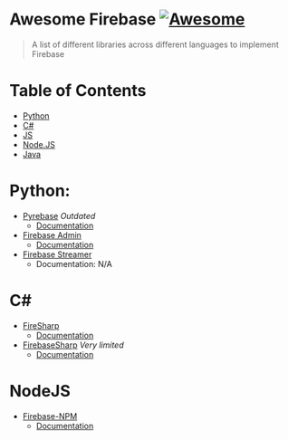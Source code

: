 # Awesome Firebase [![Awesome](https://awesome.re/badge-flat.svg)](https://awesome.re)

> A list of different libraries across different languages to implement Firebase

# Table of Contents
  - [Python](#python)
  - [C#](#Csharp)
  - [JS](#js)
  - [Node.JS](#nodejs)
  - [Java](#java)

# Python:
  - [Pyrebase](https://github.com/thisbejim/Pyrebase) _Outdated_
    - [Documentation](https://github.com/thisbejim/Pyrebase)
  - [Firebase Admin](https://github.com/firebase/firebase-admin-python)
    - [Documentation](https://firebase.google.com/docs/reference/admin/python/)
  - [Firebase Streamer](https://github.com/harrisbegca/Firebase-Streamer/)
    - Documentation: N/A

# C#
  - [FireSharp](https://github.com/ziyasal/FireSharp/)
    - [Documentation](https://github.com/ziyasal/FireSharp/wiki/v1-Docs)
  - [FirebaseSharp](https://github.com/bubbafat/FirebaseSharp) _Very limited_
    - [Documentation](https://github.com/bubbafat/FirebaseSharp)
 
 # NodeJS
  - [Firebase-NPM](https://www.npmjs.com/package/firebase)
    - [Documentation](https://www.npmjs.com/package/firebase)
